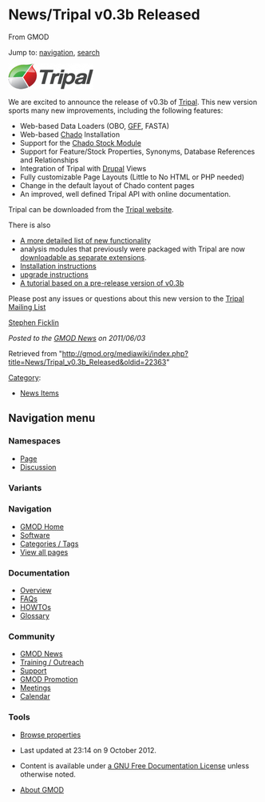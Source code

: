 <div id="mw-page-base" class="noprint">

</div>

<div id="mw-head-base" class="noprint">

</div>

<div id="content" class="mw-body" role="main">

<span id="top"></span>

<div id="mw-js-message" style="display:none;">

</div>



# <span dir="auto">News/Tripal v0.3b Released</span>

<div id="bodyContent">

<div id="siteSub">

From GMOD

</div>

<div id="contentSub">

</div>

<div id="jump-to-nav" class="mw-jump">

Jump to: [navigation](#mw-navigation), [search](#p-search)

</div>

<div id="mw-content-text" class="mw-content-ltr" lang="en" dir="ltr">

<div class="floatright">

[<img
src="../../mediawiki/images/thumb/0/06/TripalLogo.png/170px-TripalLogo.png"
srcset="../../mediawiki/images/thumb/0/06/TripalLogo.png/255px-TripalLogo.png 1.5x, ../../mediawiki/images/thumb/0/06/TripalLogo.png/340px-TripalLogo.png 2x"
width="170" height="51" alt="Tripal v0.3b released" />](../Tripal.1 "Tripal v0.3b released")

</div>

We are excited to announce the release of v0.3b of
[Tripal](../Tripal.1 "Tripal"). This new version sports many new
improvements, including the following features:

- Web-based Data Loaders (OBO, [GFF](../GFF "GFF"), FASTA)
- Web-based
  <a href="../Chado" class="mw-redirect" title="Chado">Chado</a>
  Installation
- Support for the [Chado Stock
  Module](../Chado_Stock_Module "Chado Stock Module")
- Support for Feature/Stock Properties, Synonyms, Database References
  and Relationships
- Integration of Tripal with [Drupal](../Drupal "Drupal") Views
- Fully customizable Page Layouts (Little to No HTML or PHP needed)
- Change in the default layout of Chado content pages
- An improved, well defined Tripal API with online documentation.

Tripal can be downloaded from the
<a href="http://tripal.sourceforge.net/?q=download"
class="external text" rel="nofollow">Tripal website</a>.

There is also

- <a href="http://tripal.sourceforge.net/?q=node/17" class="external text"
  rel="nofollow">A more detailed list of new functionality</a>
- analysis modules that previously were packaged with Tripal are now
  <a href="http://tripal.sourceforge.net/?q=extensions"
  class="external text" rel="nofollow">downloadable as separate
  extensions</a>.
- <a href="http://tripal.sourceforge.net/?q=node/19" class="external text"
  rel="nofollow">Installation instructions</a>
- <a href="http://tripal.sourceforge.net/?q=node/16" class="external text"
  rel="nofollow">upgrade instructions</a>
- [A tutorial based on a pre-release version of
  v0.3b](../Tripal_Tutorial_(pre_version_0.3b) "Tripal Tutorial (pre version 0.3b)")

Please post any issues or questions about this new version to the
[Tripal Mailing List](../Tripal.1#Mailing_Lisgts "Tripal")

[Stephen Ficklin](../User:Sficklin "User:Sficklin")

  

<div class="newsfooter">

*Posted to the [GMOD News](../GMOD_News "GMOD News") on 2011/06/03*

</div>

</div>

<div class="printfooter">

Retrieved from
"<http://gmod.org/mediawiki/index.php?title=News/Tripal_v0.3b_Released&oldid=22363>"

</div>

<div id="catlinks" class="catlinks">

<div id="mw-normal-catlinks" class="mw-normal-catlinks">

[Category](../Special:Categories "Special:Categories"):

- [News Items](../Category:News_Items "Category:News Items")

</div>

</div>

<div class="visualClear">

</div>

</div>

</div>

<div id="mw-navigation">

## Navigation menu

<div id="mw-head">



<div id="left-navigation">

<div id="p-namespaces" class="vectorTabs" role="navigation"
aria-labelledby="p-namespaces-label">

### Namespaces

- <span id="ca-nstab-main"><a href="Tripal_v0.3b_Released" accesskey="c"
  title="View the content page [c]">Page</a></span>
- <span id="ca-talk"><a
  href="http://gmod.org/mediawiki/index.php?title=Talk:News/Tripal_v0.3b_Released&amp;action=edit&amp;redlink=1"
  accesskey="t"
  title="Discussion about the content page [t]">Discussion</a></span>

</div>

<div id="p-variants" class="vectorMenu emptyPortlet" role="navigation"
aria-labelledby="p-variants-label">

### 

### Variants[](#)

<div class="menu">

</div>

</div>

</div>

<div id="right-navigation">





</div>



</div>

</div>

</div>

<div id="mw-panel">

<div id="p-logo" role="banner">

<a href="../Main_Page"
style="background-image: url(../../images/GMOD-cogs.png);"
title="Visit the main page"></a>

</div>

<div id="p-Navigation" class="portal" role="navigation"
aria-labelledby="p-Navigation-label">

### Navigation

<div class="body">

- <span id="n-GMOD-Home">[GMOD Home](../Main_Page)</span>
- <span id="n-Software">[Software](../GMOD_Components)</span>
- <span id="n-Categories-.2F-Tags">[Categories /
  Tags](../Categories)</span>
- <span id="n-View-all-pages">[View all
  pages](../Special:AllPages)</span>

</div>

</div>

<div id="p-Documentation" class="portal" role="navigation"
aria-labelledby="p-Documentation-label">

### Documentation

<div class="body">

- <span id="n-Overview">[Overview](../Overview)</span>
- <span id="n-FAQs">[FAQs](../Category:FAQ)</span>
- <span id="n-HOWTOs">[HOWTOs](../Category:HOWTO)</span>
- <span id="n-Glossary">[Glossary](../Glossary)</span>

</div>

</div>

<div id="p-Community" class="portal" role="navigation"
aria-labelledby="p-Community-label">

### Community

<div class="body">

- <span id="n-GMOD-News">[GMOD News](../GMOD_News)</span>
- <span id="n-Training-.2F-Outreach">[Training /
  Outreach](../Training_and_Outreach)</span>
- <span id="n-Support">[Support](../Support)</span>
- <span id="n-GMOD-Promotion">[GMOD Promotion](../GMOD_Promotion)</span>
- <span id="n-Meetings">[Meetings](../Meetings)</span>
- <span id="n-Calendar">[Calendar](../Calendar)</span>

</div>

</div>

<div id="p-tb" class="portal" role="navigation"
aria-labelledby="p-tb-label">

### Tools

<div class="body">


- <span id="t-smwbrowselink"><a href="../Special:Browse/News-2FTripal_v0.3b_Released"
  rel="smw-browse">Browse properties</a></span>


</div>

</div>

</div>

</div>

<div id="footer" role="contentinfo">

- <span id="footer-info-lastmod">Last updated at 23:14 on 9 October
  2012.</span>
<!-- - <span id="footer-info-viewcount">10,599 page views.</span> -->
- <span id="footer-info-copyright">Content is available under
  <a href="http://www.gnu.org/licenses/fdl-1.3.html" class="external"
  rel="nofollow">a GNU Free Documentation License</a> unless otherwise
  noted.</span>

<!-- -->

- <span id="footer-places-about">[About
  GMOD](../GMOD:About "GMOD:About")</span>

<!-- -->






</div>
